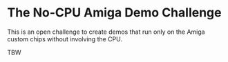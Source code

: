 # The No-CPU Amiga Demo Challenge

This is an open challenge to create demos that run only on the Amiga custom chips without involving the CPU.

TBW
